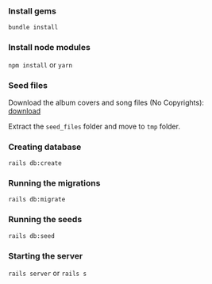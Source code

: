 ### Install gems

```bundle install```

### Install node modules

```npm install``` or ```yarn```

### Seed files

Download the album covers and song files (No Copyrights):  
[download](https://drive.google.com/file/d/1M2ZQ78OStt6ORb7x-u7r-VCG3NaymAS6/view?usp=sharing)

Extract the ```seed_files``` folder and move to ```tmp``` folder.

### Creating database

```rails db:create```

### Running the migrations

```rails db:migrate```

### Running the seeds

```rails db:seed```

### Starting the server

```rails server``` or ```rails s```
